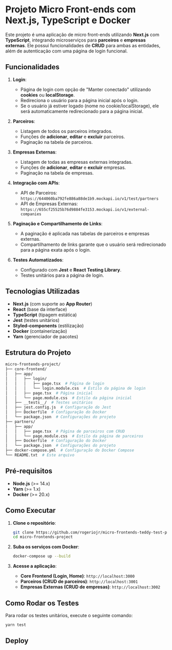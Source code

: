 
# Projeto Micro Front-ends com Next.js, TypeScript e Docker

Este projeto é uma aplicação de micro front-ends utilizando **Next.js** com **TypeScript**, integrando microserviços para **parceiros** e **empresas externas**. Ele possui funcionalidades de **CRUD** para ambas as entidades, além de autenticação com uma página de login funcional.

## Funcionalidades

1. **Login**:
   - Página de login com opção de "Manter conectado" utilizando **cookies** ou **localStorage**.
   - Redireciona o usuário para a página inicial após o login.
   - Se o usuário já estiver logado (nome no cookie/localStorage), ele será automaticamente redirecionado para a página inicial.

2. **Parceiros**:
   - Listagem de todos os parceiros integrados.
   - Funções de **adicionar**, **editar** e **excluir** parceiros.
   - Paginação na tabela de parceiros.

3. **Empresas Externas**:
   - Listagem de todas as empresas externas integradas.
   - Funções de **adicionar**, **editar** e **excluir** empresas.
   - Paginação na tabela de empresas.

4. **Integração com APIs**:
   - API de Parceiros: `https://644060ba792fe886a88de1b9.mockapi.io/v1/test/partners`
   - API de Empresas Externas: `https://655cf25525b76d9884fe3153.mockapi.io/v1/external-companies`

5. **Paginação e Compartilhamento de Links**:
   - A paginação é aplicada nas tabelas de parceiros e empresas externas.
   - Compartilhamento de links garante que o usuário será redirecionado para a página exata após o login.

6. **Testes Automatizados**:
   - Configurado com **Jest** e **React Testing Library**.
   - Testes unitários para a página de login.

## Tecnologias Utilizadas

- **Next.js** (com suporte ao **App Router**)
- **React** (base da interface)
- **TypeScript** (tipagem estática)
- **Jest** (testes unitários)
- **Styled-components** (estilização)
- **Docker** (containerização)
- **Yarn** (gerenciador de pacotes)

## Estrutura do Projeto

```bash
micro-frontends-project/
├── core-frontend/
│   ├── app/
│   │   ├── login/
│   │   │   ├── page.tsx  # Página de login
│   │   │   └── login.module.css  # Estilo da página de login
│   │   ├── page.tsx  # Página inicial
│   │   └── page.module.css  # Estilo da página inicial
│   ├── __tests__/  # Testes unitários
│   ├── jest.config.js  # Configuração do Jest
│   ├── Dockerfile  # Configuração do Docker
│   └── package.json  # Configurações do projeto
├── partners/
│   ├── app/
│   │   ├── page.tsx  # Página de parceiros com CRUD
│   │   └── page.module.css  # Estilo da página de parceiros
│   ├── Dockerfile  # Configuração do Docker
│   └── package.json  # Configurações do projeto
├── docker-compose.yml  # Configuração do Docker Compose
└── README.txt  # Este arquivo
```

## Pré-requisitos

- **Node.js** (>= 14.x)
- **Yarn** (>= 1.x)
- **Docker** (>= 20.x)

## Como Executar

1. **Clone o repositório**:
   ```bash
   git clone https://github.com/rogeriojr/micro-frontends-teddy-test-project
   cd micro-frontends-project
   ```

2. **Suba os serviços com Docker**:
   ```bash
   docker-compose up --build
   ```

3. **Acesse a aplicação**:
   - **Core Frontend (Login, Home)**: `http://localhost:3000`
   - **Parceiros (CRUD de parceiros)**: `http://localhost:3001`
   - **Empresas Externas (CRUD de empresas)**: `http://localhost:3002`

## Como Rodar os Testes

Para rodar os testes unitários, execute o seguinte comando:

```bash
yarn test
```

## Deploy